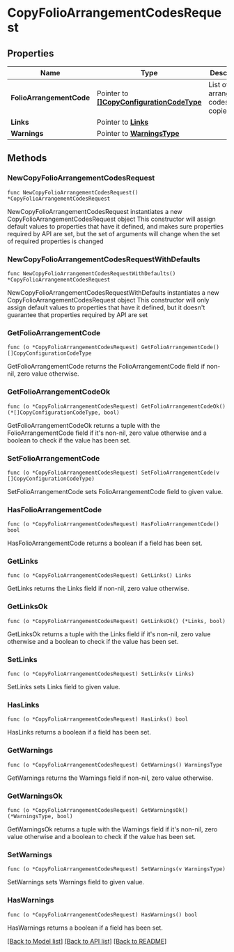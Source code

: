 # CopyFolioArrangementCodesRequest

## Properties

Name | Type | Description | Notes
------------ | ------------- | ------------- | -------------
**FolioArrangementCode** | Pointer to [**[]CopyConfigurationCodeType**](CopyConfigurationCodeType.md) | List of folio arrangement codes to be copied. | [optional] 
**Links** | Pointer to [**Links**](Links.md) |  | [optional] 
**Warnings** | Pointer to [**WarningsType**](WarningsType.md) |  | [optional] 

## Methods

### NewCopyFolioArrangementCodesRequest

`func NewCopyFolioArrangementCodesRequest() *CopyFolioArrangementCodesRequest`

NewCopyFolioArrangementCodesRequest instantiates a new CopyFolioArrangementCodesRequest object
This constructor will assign default values to properties that have it defined,
and makes sure properties required by API are set, but the set of arguments
will change when the set of required properties is changed

### NewCopyFolioArrangementCodesRequestWithDefaults

`func NewCopyFolioArrangementCodesRequestWithDefaults() *CopyFolioArrangementCodesRequest`

NewCopyFolioArrangementCodesRequestWithDefaults instantiates a new CopyFolioArrangementCodesRequest object
This constructor will only assign default values to properties that have it defined,
but it doesn't guarantee that properties required by API are set

### GetFolioArrangementCode

`func (o *CopyFolioArrangementCodesRequest) GetFolioArrangementCode() []CopyConfigurationCodeType`

GetFolioArrangementCode returns the FolioArrangementCode field if non-nil, zero value otherwise.

### GetFolioArrangementCodeOk

`func (o *CopyFolioArrangementCodesRequest) GetFolioArrangementCodeOk() (*[]CopyConfigurationCodeType, bool)`

GetFolioArrangementCodeOk returns a tuple with the FolioArrangementCode field if it's non-nil, zero value otherwise
and a boolean to check if the value has been set.

### SetFolioArrangementCode

`func (o *CopyFolioArrangementCodesRequest) SetFolioArrangementCode(v []CopyConfigurationCodeType)`

SetFolioArrangementCode sets FolioArrangementCode field to given value.

### HasFolioArrangementCode

`func (o *CopyFolioArrangementCodesRequest) HasFolioArrangementCode() bool`

HasFolioArrangementCode returns a boolean if a field has been set.

### GetLinks

`func (o *CopyFolioArrangementCodesRequest) GetLinks() Links`

GetLinks returns the Links field if non-nil, zero value otherwise.

### GetLinksOk

`func (o *CopyFolioArrangementCodesRequest) GetLinksOk() (*Links, bool)`

GetLinksOk returns a tuple with the Links field if it's non-nil, zero value otherwise
and a boolean to check if the value has been set.

### SetLinks

`func (o *CopyFolioArrangementCodesRequest) SetLinks(v Links)`

SetLinks sets Links field to given value.

### HasLinks

`func (o *CopyFolioArrangementCodesRequest) HasLinks() bool`

HasLinks returns a boolean if a field has been set.

### GetWarnings

`func (o *CopyFolioArrangementCodesRequest) GetWarnings() WarningsType`

GetWarnings returns the Warnings field if non-nil, zero value otherwise.

### GetWarningsOk

`func (o *CopyFolioArrangementCodesRequest) GetWarningsOk() (*WarningsType, bool)`

GetWarningsOk returns a tuple with the Warnings field if it's non-nil, zero value otherwise
and a boolean to check if the value has been set.

### SetWarnings

`func (o *CopyFolioArrangementCodesRequest) SetWarnings(v WarningsType)`

SetWarnings sets Warnings field to given value.

### HasWarnings

`func (o *CopyFolioArrangementCodesRequest) HasWarnings() bool`

HasWarnings returns a boolean if a field has been set.


[[Back to Model list]](../README.md#documentation-for-models) [[Back to API list]](../README.md#documentation-for-api-endpoints) [[Back to README]](../README.md)


